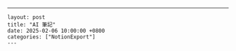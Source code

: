 ---
    layout: post
    title: "AI 筆記"
    date: 2025-02-06 10:00:00 +0800
    categories: ["NotionExport"]
    ---
    


